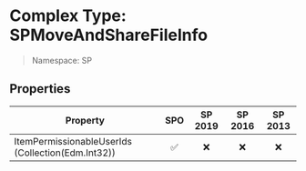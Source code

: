 # Complex Type: SPMoveAndShareFileInfo

> Namespace: SP

## Properties

Property | SPO | SP 2019 | SP 2016 | SP 2013
----------|:---:|:-------:|:-------:|:-------:
ItemPermissionableUserIds (Collection(Edm.Int32)) | ✅ | ❌ | ❌ | ❌